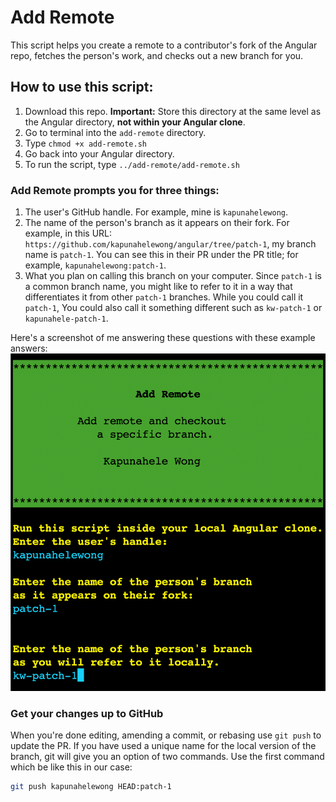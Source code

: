 # Add Remote

This script helps you create a remote to a contributor's fork of the Angular repo, fetches the person's work, and checks out a new branch for you.

## How to use this script:

1. Download this repo.
  **Important:** Store this directory at the same level as the Angular directory, **not within your Angular clone**.
1. Go to terminal into the `add-remote` directory.
1. Type `chmod +x add-remote.sh`
1. Go back into your Angular directory.
1. To run the script, type `../add-remote/add-remote.sh`

### Add Remote prompts you for three things:

1. The user's GitHub handle.
  For example, mine is `kapunahelewong`.
1. The name of the person's branch as it appears on their fork.
  For example, in this URL: `https://github.com/kapunahelewong/angular/tree/patch-1`, my branch name is `patch-1`.
  You can see this in their PR under the PR title; for example, `kapunahelewong:patch-1`.
1. What you plan on calling this branch on your computer.
  Since `patch-1` is a common branch name, you might like to refer to it in a way that differentiates it from other `patch-1` branches.
  While you could call it `patch-1`, You could also call it something different such as `kw-patch-1` or `kapunahele-patch-1`.

  Here's a screenshot of me answering these questions with these example answers:
  ![Image of Add Remote](add-remote.png)

### Get your changes up to GitHub

When you're done editing, amending a commit, or rebasing use `git push` to update the PR.
If you have used a unique name for the local version of the branch, git will give you an option of two commands.
Use the first command which be like this in our case:

```bash
git push kapunahelewong HEAD:patch-1
```

